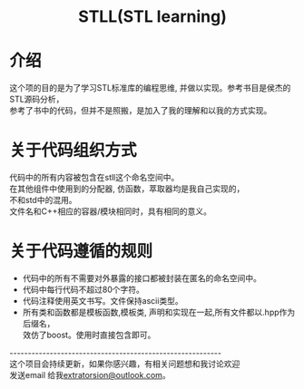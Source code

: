 #  <center> STLL(STL learning) </center>

# 介绍
这个项的目的是为了学习STL标准库的编程思维, 并做以实现。参考书目是侯杰的STL源码分析，<br/>
参考了书中的代码，但并不是照搬，是加入了我的理解和以我的方式实现。


# 关于代码组织方式
代码中的所有内容被包含在stll这个命名空间中。 <br/>
在其他组件中使用到的分配器, 仿函数，萃取器均是我自己实现的，<br/>
不和std中的混用。 <br/>
文件名和C++相应的容器/模块相同时，具有相同的意义。


# 关于代码遵循的规则
- 代码中的所有不需要对外暴露的接口都被封装在匿名的命名空间中。 
- 代码中每行代码不超过80个字符。
- 代码注释使用英文书写。文件保持ascii类型。
- 所有类和函数都是模板函数,模板类,
  声明和实现在一起,所有文件都以.hpp作为后缀名，<br/> 
  效仿了boost。使用时直接包含即可。


---------------------------------------------------------- <br/>
这个项目会持续更新，如果你感兴趣，有相关问题想和我讨论欢迎 <br/>
发送email 给我<extratorsion@outlook.com>。
